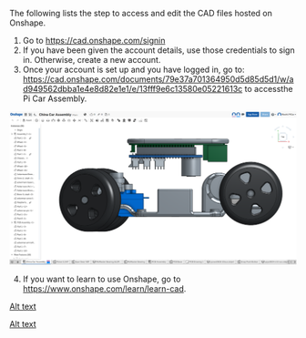 The following lists the step to access and edit the CAD files hosted on Onshape.
1. Go to https://cad.onshape.com/signin
2. If you have been given the account details, use those credentials to sign in. Otherwise, create a new account.
3. Once your account is set up and you have logged in, go to: https://cad.onshape.com/documents/79e37a701364950d5d85d5d1/w/ad949562dbba1e4e8d82e1e1/e/13fff9e6c13580e05221613c
to accessthe Pi Car Assembly.

![Alt text](/docs/CAD/onshape_cad_basics.png?raw=true "Onshape CAD Layout")

4. If you want to learn to use Onshape, go to https://www.onshape.com/learn/learn-cad.

[Alt text](/docs/CAD/onshape_assembly_details.png?raw=true "Onshape CAD Layout")

[Alt text](/docs/CAD/onshape_drawing_dimensions.png?raw=true "Onshape CAD Layout")


